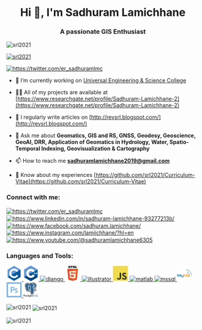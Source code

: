 <h1 align="center">Hi 👋, I'm Sadhuram Lamichhane</h1>
<h3 align="center">A passionate GIS Enthusiast</h3>               
<p align="left"> <img src="https://komarev.com/ghpvc/?username=srl2021&label=Profile%20views&color=0e75b6&style=flat" alt="srl2021" /> </p>

<p align="left"> <a href="https://github.com/ryo-ma/github-profile-trophy"><img src="https://github-profile-trophy.vercel.app/?username=srl2021" alt="srl2021" /></a> </p>

<p align="left"> <a href="https://twitter.com/https://twitter.com/er_sadhuramlmc" target="blank"><img src="https://img.shields.io/twitter/follow/https://twitter.com/er_sadhuramlmc?logo=twitter&style=for-the-badge" alt="https://twitter.com/er_sadhuramlmc" /></a> </p>

- 🔭 I’m currently working on [Universal Engineering & Science College](https://uesc.edu.np/)

- 👨‍💻 All of my projects are available at [https://www.researchgate.net/profile/Sadhuram-Lamichhane-2](https://www.researchgate.net/profile/Sadhuram-Lamichhane-2)

- 📝 I regularly write articles on [http://revsrl.blogspot.com/](http://revsrl.blogspot.com/)

- 💬 Ask me about **Geomatics, GIS and RS, GNSS, Geodesy, Geoscience, GeoAI, DRR, Application of Geomatics in Hydrology, Water, Spatio- Temporal Indexing, Geovisualization & Cartography**

- 📫 How to reach me **sadhuramlamichhane2019@gmail.com**

- 📄 Know about my experiences [https://github.com/srl2021/Curriculum-Vitae](https://github.com/srl2021/Curriculum-Vitae)

<h3 align="left">Connect with me:</h3>
<p align="left">
<a href="https://twitter.com/https://twitter.com/er_sadhuramlmc" target="blank"><img align="center" src="https://raw.githubusercontent.com/rahuldkjain/github-profile-readme-generator/master/src/images/icons/Social/twitter.svg" alt="https://twitter.com/er_sadhuramlmc" height="30" width="40" /></a>
<a href="https://linkedin.com/in/https://www.linkedin.com/in/sadhuram-lamichhane-93277213b/" target="blank"><img align="center" src="https://raw.githubusercontent.com/rahuldkjain/github-profile-readme-generator/master/src/images/icons/Social/linked-in-alt.svg" alt="https://www.linkedin.com/in/sadhuram-lamichhane-93277213b/" height="30" width="40" /></a>
<a href="https://fb.com/https://www.facebook.com/sadhuram.lamichhane/" target="blank"><img align="center" src="https://raw.githubusercontent.com/rahuldkjain/github-profile-readme-generator/master/src/images/icons/Social/facebook.svg" alt="https://www.facebook.com/sadhuram.lamichhane/" height="30" width="40" /></a>
<a href="https://instagram.com/https://www.instagram.com/lamiichhane/?hl=en" target="blank"><img align="center" src="https://raw.githubusercontent.com/rahuldkjain/github-profile-readme-generator/master/src/images/icons/Social/instagram.svg" alt="https://www.instagram.com/lamiichhane/?hl=en" height="30" width="40" /></a>
<a href="https://www.youtube.com/c/https://www.youtube.com/@sadhuramlamichhane6305" target="blank"><img align="center" src="https://raw.githubusercontent.com/rahuldkjain/github-profile-readme-generator/master/src/images/icons/Social/youtube.svg" alt="https://www.youtube.com/@sadhuramlamichhane6305" height="30" width="40" /></a>
</p>

<h3 align="left">Languages and Tools:</h3>
<p align="left"> <a href="https://www.cprogramming.com/" target="_blank" rel="noreferrer"> <img src="https://raw.githubusercontent.com/devicons/devicon/master/icons/c/c-original.svg" alt="c" width="40" height="40"/> </a> <a href="https://www.w3schools.com/cpp/" target="_blank" rel="noreferrer"> <img src="https://raw.githubusercontent.com/devicons/devicon/master/icons/cplusplus/cplusplus-original.svg" alt="cplusplus" width="40" height="40"/> </a> <a href="https://www.djangoproject.com/" target="_blank" rel="noreferrer"> <img src="https://cdn.worldvectorlogo.com/logos/django.svg" alt="django" width="40" height="40"/> </a> <a href="https://www.w3.org/html/" target="_blank" rel="noreferrer"> <img src="https://raw.githubusercontent.com/devicons/devicon/master/icons/html5/html5-original-wordmark.svg" alt="html5" width="40" height="40"/> </a> <a href="https://www.adobe.com/in/products/illustrator.html" target="_blank" rel="noreferrer"> <img src="https://www.vectorlogo.zone/logos/adobe_illustrator/adobe_illustrator-icon.svg" alt="illustrator" width="40" height="40"/> </a> <a href="https://developer.mozilla.org/en-US/docs/Web/JavaScript" target="_blank" rel="noreferrer"> <img src="https://raw.githubusercontent.com/devicons/devicon/master/icons/javascript/javascript-original.svg" alt="javascript" width="40" height="40"/> </a> <a href="https://www.mathworks.com/" target="_blank" rel="noreferrer"> <img src="https://upload.wikimedia.org/wikipedia/commons/2/21/Matlab_Logo.png" alt="matlab" width="40" height="40"/> </a> <a href="https://www.microsoft.com/en-us/sql-server" target="_blank" rel="noreferrer"> <img src="https://www.svgrepo.com/show/303229/microsoft-sql-server-logo.svg" alt="mssql" width="40" height="40"/> </a> <a href="https://www.mysql.com/" target="_blank" rel="noreferrer"> <img src="https://raw.githubusercontent.com/devicons/devicon/master/icons/mysql/mysql-original-wordmark.svg" alt="mysql" width="40" height="40"/> </a> <a href="https://www.photoshop.com/en" target="_blank" rel="noreferrer"> <img src="https://raw.githubusercontent.com/devicons/devicon/master/icons/photoshop/photoshop-line.svg" alt="photoshop" width="40" height="40"/> </a> <a href="https://www.postgresql.org" target="_blank" rel="noreferrer"> <img src="https://raw.githubusercontent.com/devicons/devicon/master/icons/postgresql/postgresql-original-wordmark.svg" alt="postgresql" width="40" height="40"/> </a> </p>

<p><img align="left" src="https://github-readme-stats.vercel.app/api/top-langs?username=srl2021&show_icons=true&locale=en&layout=compact" alt="srl2021" /></p>

<p>&nbsp;<img align="center" src="https://github-readme-stats.vercel.app/api?username=srl2021&show_icons=true&locale=en" alt="srl2021" /></p>

<p><img align="center" src="https://github-readme-streak-stats.herokuapp.com/?user=srl2021&" alt="srl2021" /></p>
